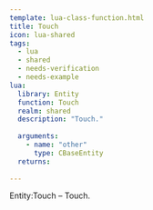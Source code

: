 ```yaml
---
template: lua-class-function.html
title: Touch
icon: lua-shared
tags:
  - lua
  - shared
  - needs-verification
  - needs-example
lua:
  library: Entity
  function: Touch
  realm: shared
  description: "Touch."
  
  arguments:
    - name: "other"
      type: CBaseEntity
  returns:
    
---
```


<div class="lua__search__keywords">
Entity:Touch &#x2013; Touch.
</div>
